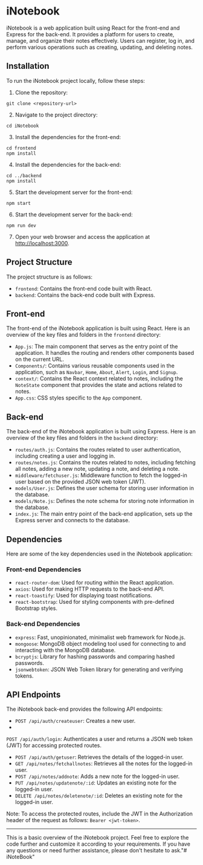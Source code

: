 # iNotebook

iNotebook is a web application built using React for the front-end and Express for the back-end. It provides a platform for users to create, manage, and organize their notes effectively. Users can register, log in, and perform various operations such as creating, updating, and deleting notes.

## Installation

To run the iNotebook project locally, follow these steps:

1. Clone the repository:

```shell
git clone <repository-url>
```

2. Navigate to the project directory:

```shell
cd iNotebook
```

3. Install the dependencies for the front-end:

```shell
cd frontend
npm install
```

4. Install the dependencies for the back-end:

```shell
cd ../backend
npm install
```

5. Start the development server for the front-end:

```shell
npm start
```

6. Start the development server for the back-end:

```shell
npm run dev
```

7. Open your web browser and access the application at [http://localhost:3000](http://localhost:3000).

## Project Structure

The project structure is as follows:

- `frontend`: Contains the front-end code built with React.
- `backend`: Contains the back-end code built with Express.

## Front-end

The front-end of the iNotebook application is built using React. Here is an overview of the key files and folders in the `frontend` directory:

- `App.js`: The main component that serves as the entry point of the application. It handles the routing and renders other components based on the current URL.
- `Components/`: Contains various reusable components used in the application, such as `Navbar`, `Home`, `About`, `Alert`, `Login`, and `Signup`.
- `context/`: Contains the React context related to notes, including the `NoteState` component that provides the state and actions related to notes.
- `App.css`: CSS styles specific to the `App` component.

## Back-end

The back-end of the iNotebook application is built using Express. Here is an overview of the key files and folders in the `backend` directory:

- `routes/auth.js`: Contains the routes related to user authentication, including creating a user and logging in.
- `routes/notes.js`: Contains the routes related to notes, including fetching all notes, adding a new note, updating a note, and deleting a note.
- `middleware/fetchuser.js`: Middleware function to fetch the logged-in user based on the provided JSON web token (JWT).
- `models/User.js`: Defines the user schema for storing user information in the database.
- `models/Note.js`: Defines the note schema for storing note information in the database.
- `index.js`: The main entry point of the back-end application, sets up the Express server and connects to the database.

## Dependencies

Here are some of the key dependencies used in the iNotebook application:

### Front-end Dependencies

- `react-router-dom`: Used for routing within the React application.
- `axios`: Used for making HTTP requests to the back-end API.
- `react-toastify`: Used for displaying toast notifications.
- `react-bootstrap`: Used for styling components with pre-defined Bootstrap styles.

### Back-end Dependencies

- `express`: Fast, unopinionated, minimalist web framework for Node.js.
- `mongoose`: MongoDB object modeling tool used for connecting to and interacting with the MongoDB database.
- `bcryptjs`: Library for hashing passwords and comparing hashed passwords.
- `jsonwebtoken`: JSON Web Token library for generating and verifying tokens.

## API Endpoints

The iNotebook back-end provides the following API endpoints:

- `POST /api/auth/createuser`: Creates a new user.
-

 `POST /api/auth/login`: Authenticates a user and returns a JSON web token (JWT) for accessing protected routes.
- `POST /api/auth/getuser`: Retrieves the details of the logged-in user.
- `GET /api/notes/fetchallnotes`: Retrieves all the notes for the logged-in user.
- `POST /api/notes/addnote`: Adds a new note for the logged-in user.
- `PUT /api/notes/updatenote/:id`: Updates an existing note for the logged-in user.
- `DELETE /api/notes/deletenote/:id`: Deletes an existing note for the logged-in user.

Note: To access the protected routes, include the JWT in the Authorization header of the request as follows: `Bearer <jwt-token>`.

---

This is a basic overview of the iNotebook project. Feel free to explore the code further and customize it according to your requirements. If you have any questions or need further assistance, please don't hesitate to ask."# iNoteBook" 
